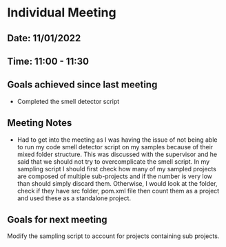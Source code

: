 # Individual Meeting
## Date: 11/01/2022
## Time: 11:00 - 11:30

## Goals achieved since last meeting

* Completed the smell detector script

## Meeting Notes

* Had to get into the meeting as I was having the issue of not being able to run my code smell detector script on my samples because of their mixed folder structure. This was discussed with the supervisor and he said that we should not try to overcomplicate the smell script. In my sampling script I should first check how many of my sampled projects are composed of multiple sub-projects and if the number is very low than should simply discard them. Otherwise, I would look at the folder, check if they have src folder, pom.xml file then count them as a project and used these as a standalone project.

## Goals for next meeting
Modify the sampling script to account for projects containing sub projects.
